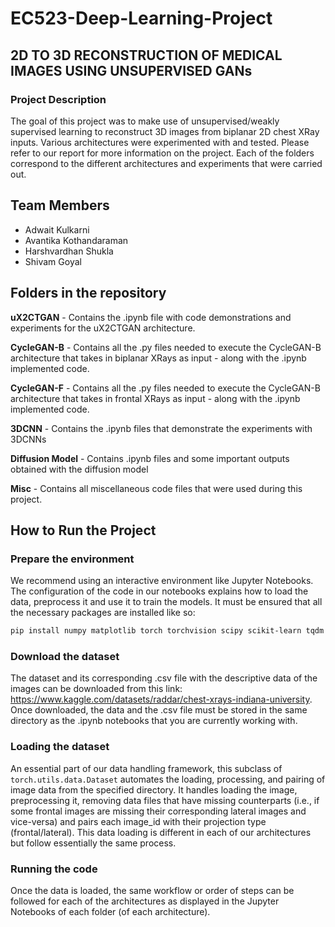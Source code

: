 # EC523-Deep-Learning-Project
## 2D TO 3D RECONSTRUCTION OF MEDICAL IMAGES USING UNSUPERVISED GANs
### Project Description
The goal of this project was to make use of unsupervised/weakly supervised learning to reconstruct 3D images from biplanar 2D chest XRay inputs. Various architectures were experimented with and tested. 
Please refer to our report for more information on the project. Each of the folders correspond to the different architectures and experiments that were carried out.

## Team Members
- Adwait Kulkarni
- Avantika Kothandaraman
- Harshvardhan Shukla
- Shivam Goyal

## Folders in the repository
**uX2CTGAN** - Contains the .ipynb file with code demonstrations and experiments for the uX2CTGAN architecture.

**CycleGAN-B** - Contains all the .py files needed to execute the CycleGAN-B architecture that takes in biplanar XRays as input - along with the .ipynb implemented code.

**CycleGAN-F** - Contains all the .py files needed to execute the CycleGAN-B architecture that takes in frontal XRays as input - along with the .ipynb implemented code.

**3DCNN** - Contains the .ipynb files that demonstrate the experiments with 3DCNNs

**Diffusion Model** - Contains .ipynb files and some important outputs obtained with the diffusion model

**Misc** - Contains all miscellaneous code files that were used during this project.

## How to Run the Project

### Prepare the environment
We recommend using an interactive environment like Jupyter Notebooks. The configuration of the code in our notebooks explains how to load the data, preprocess it and use it to train the models. It must be ensured that all the necessary packages are installed like so:

```bash
pip install numpy matplotlib torch torchvision scipy scikit-learn tqdm
```

### Download the dataset
The dataset and its corresponding .csv file with the descriptive data of the images can be downloaded from this link: https://www.kaggle.com/datasets/raddar/chest-xrays-indiana-university. </br> Once downloaded, the data and the .csv file must be stored in the same directory as the .ipynb notebooks that you are currently working with. 

### Loading the dataset
An essential part of our data handling framework, this subclass of `torch.utils.data.Dataset` automates the loading, processing, and pairing of image data from the specified directory. It handles loading the image, preprocessing it, removing data files that have missing counterparts (i.e., if some frontal images are missing their corresponding lateral images and vice-versa) and pairs each image_id with their projection type (frontal/lateral). This data loading is different in each of our architectures but follow essentially the same process. 

### Running the code
Once the data is loaded, the same workflow or order of steps can be followed for each of the architectures as displayed in the Jupyter Notebooks of each folder (of each architecture).





